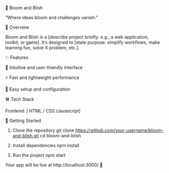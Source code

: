 🌸 Bloom and Blish

“Where ideas bloom and challenges vanish.”

📖 Overview

Bloom and Blish is a [describe project briefly: e.g., a web application, toolkit, or game].
It’s designed to [state purpose: simplify workflows, make learning fun, solve X problem, etc.].

✨ Features

🌼 Intuitive and user-friendly interface

⚡ Fast and lightweight performance

🔧 Easy setup and configuration


🛠️ Tech Stack

Frontend: [ HTML / CSS /Javascript]

🚀 Getting Started
1. Clone the repository
git clone https://github.com/your-username/bloom-and-blish.git
cd bloom-and-blish

2. Install dependencies
npm install

3. Run the project
npm start


Your app will be live at http://localhost:3000/
 🎉



